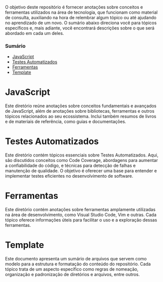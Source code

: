 O objetivo deste repositório é fornecer anotações sobre conceitos e ferramentas utilizados na área de tecnologia, que funcionam como material de consulta, auxiliando na hora de relembrar algum tópico ou até ajudando no aprendizado de um novo. O sumário abaixo direciona você para tópicos específicos e, mais adiante, você encontrará descrições sobre o que será abordado em cada um deles.

### Sumário

- [JavaScript](./2-javascript/sumario-javascript.md)
- [Testes Automatizados](./3-testes-automatizados/1-testes-automatizados.md)
- [Ferramentas](./4-ferramentas/ferramentas.md)
- [Template](./1-template/1-template.md)

# JavaScript

Este diretório reúne anotações sobre conceitos fundamentais e avançados de JavaScript, além de anotações sobre bibliotecas, ferramentas e outros tópicos relacionados ao seu ecossistema. Inclui também resumos de livros e de materiais de referência, como guias e documentações.

# Testes Automatizados

Este diretório contém tópicos essenciais sobre Testes Automatizados. Aqui, são discutidos conceitos como Code Coverage, abordagens para aumentar a confiabilidade do código, e técnicas para detecção de falhas e manutenção de qualidade. O objetivo é oferecer uma base para entender e implementar testes eficientes no desenvolvimento de software.

# Ferramentas

Este diretório contém anotações sobre ferramentas amplamente utilizadas na área de desenvolvimento, como Visual Studio Code, Vim e outras. Cada tópico oferece informações úteis para facilitar o uso e a exploração dessas ferramentas.

# Template

Este documento apresenta um sumário de arquivos que servem como modelo para a estrutura e formatação do conteúdo do repositório. Cada tópico trata de um aspecto específico como regras de nomeação, organização e padronização de diretórios e arquivos, entre outros.